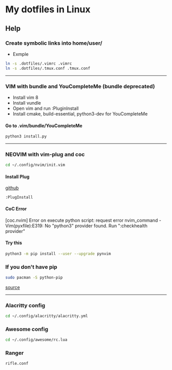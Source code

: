 # My dotfiles in Linux

## Help

### Create symbolic links into home/user/

- Exmple

```sh
ln -s .dotfiles/.vimrc .vimrc
ln -s .dotfiles/.tmux.conf .tmux.conf
```

---

### VIM with bundle and YouCompleteMe **(bundle deprecated)**

- Install vim 8
- Install vundle
- Open vim and run :PluginInstall
- Install cmake, build-essential, python3-dev for YouCompleteMe

#### Go to .vim/bundle/YouCompleteMe

```sh
python3 install.py
```

---

### NEOVIM with vim-plug and coc

```sh
cd ~/.config/nvim/init.vim
```

#### Install Plug

[github](https://github.com/junegunn/vim-plug)

```vim
:PlugInstall
```

#### CoC Error

[coc.nvim] Error on execute python script:
request error nvim_command - Vim(pyxfile):E319:
No "python3" provider found. Run ":checkhealth provider"

#### Try this

```sh
python3 -m pip install --user --upgrade pynvim
```

### If you don't have pip

```sh
sudo pacman -S python-pip
```

[source](https://github.com/neoclide/coc-snippets/issues/196)

---

### Alacritty config

```sh
cd ~/.config/alacritty/alacritty.yml
```

### Awesome config

```sh
cd ~/.config/awesome/rc.lua
```

### Ranger

```sh
rifle.conf
```
